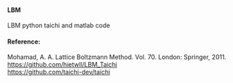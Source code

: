 #### LBM
LBM python taichi and matlab code 
#### Reference: 
Mohamad, A. A. Lattice Boltzmann Method. Vol. 70. London: Springer, 2011.  
https://github.com/hietwll/LBM_Taichi  
https://github.com/taichi-dev/taichi
